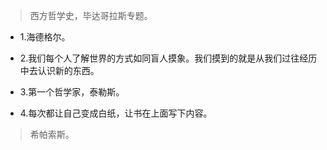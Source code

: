 >西方哲学史，毕达哥拉斯专题。

- 1.海德格尔。

- 2.我们每个人了解世界的方式如同盲人摸象。我们摸到的就是从我们过往经历中去认识新的东西。

- 3.第一个哲学家，泰勒斯。

- 4.每次都让自己变成白纸，让书在上面写下内容。

>希帕索斯。
